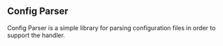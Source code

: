 ## Config Parser

Config Parser is a simple library for parsing configuration files in order to support the handler.
